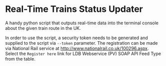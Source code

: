 # Real-Time Trains Status Updater 

A handy python script that outputs real-time data into the terminal console about the given train route in the UK. 

In order to use the script, a security token needs to be generated and supplied to the script via `--token` parameter. The registration can be made via National Rail service at http://www.nationalrail.co.uk/100296.aspx. Select the `Register here` link for LDB Webservice (PV) SOAP API Feed Type from the table. 
